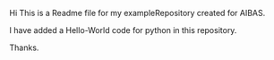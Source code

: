 Hi
This is a Readme file for my exampleRepository created for AIBAS.

I have added a Hello-World code for python in this repository.

Thanks.
